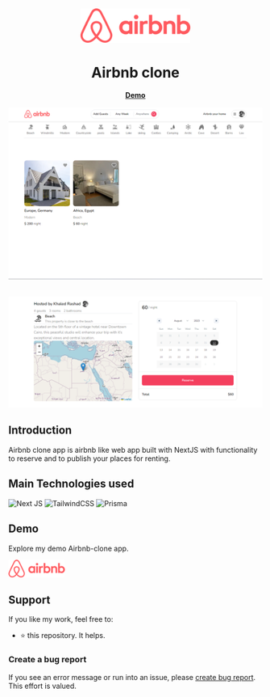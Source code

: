 <p>&nbsp;&nbsp;&nbsp;&nbsp;&nbsp;&nbsp;</p>
<div align="center">
<img height="68" alt="Airbnb Logo" src="./public/images/logo.png"/>
</div>
<div align="center">
  <h1 align="center">Airbnb clone</h1>
</div>


<a style="display:flex;justify-content:center;margin-bottom:1rem; font-weight:bold;" href="https://rent-home-khaled.vercel.app/">Demo</a>


<div align="center">
<img alt="airbnb-clone" width="950" src="./public/images/readme1.png"/>
</div>
<div style="margin-top:2rem;" align="center">
<img alt="airbnb-clone" width="950" src="./public/images/readme.png"/>
</div>

## Introduction

Airbnb clone app is airbnb like web app built with NextJS with functionality to reserve and to publish your places for renting.

## Main Technologies used
![Next JS](https://img.shields.io/badge/Next-black?style=for-the-badge&logo=next.js&logoColor=white)
![TailwindCSS](https://img.shields.io/badge/tailwindcss-%2338B2AC.svg?style=for-the-badge&logo=tailwind-css&logoColor=white)
![Prisma](https://img.shields.io/badge/Prisma-3982CE?style=for-the-badge&logo=Prisma&logoColor=white)

## Demo

Explore my demo Airbnb-clone app.

<div>
  <a href="https://rent-home-khaled.vercel.app/" target="_blank">
    <img  alt="airbnb-clone-demo" height="35" src="./public/images/logo.png">
  </a>
</div>

## Support

If you like my work, feel free to:

- ⭐ this repository. It helps.

### Create a bug report

If you see an error message or run into an issue, please [create bug report](https://github.com/khaleddrashadd/Airbnb-clone/issues). This effort is valued.
